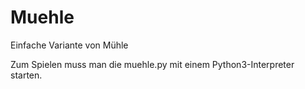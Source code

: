 # Muehle
Einfache Variante von Mühle

Zum Spielen muss man die muehle.py mit einem Python3-Interpreter starten.
